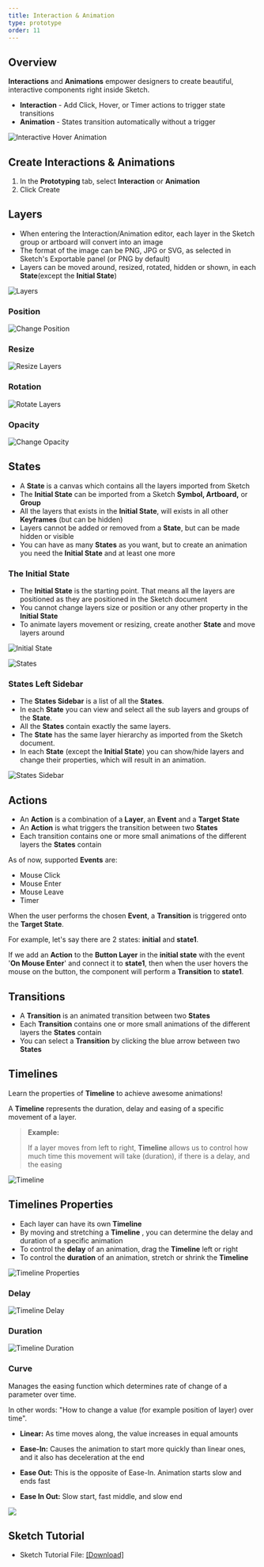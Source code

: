 ```yaml
---
title: Interaction & Animation
type: prototype
order: 11
---
```

## Overview

**Interactions** and **Animations** empower designers to create beautiful, interactive components right inside Sketch. 

- **Interaction** - Add Click, Hover, or  Timer actions to trigger state transitions
- **Animation** -  States transition automatically without a trigger

![Interactive Hover Animation](https://docs.animaapp.com/images/timeline/samples/components/buynow.gif)

## Create Interactions & Animations

 1. In the **Prototyping** tab, select **Interaction** or **Animation**
 2. Click Create

## Layers

* When entering the Interaction/Animation editor, each layer in the Sketch group or artboard will convert into an image
* The format of the image can be PNG, JPG or SVG, as selected in Sketch's Exportable panel (or PNG by default)
* Layers can be moved around, resized, rotated, hidden or shown, in each **State**(except the **Initial State**)

![Layers](https://docs.animaapp.com/images/timeline/terminology/layers.png)

### Position

![Change Position](https://docs.animaapp.com/images/timeline/position.gif)

### Resize

![Resize Layers](https://docs.animaapp.com/images/timeline/resize.gif)

### Rotation

![Rotate Layers](https://docs.animaapp.com/images/timeline/rotate.gif)

### Opacity

![Change Opacity](https://docs.animaapp.com/images/timeline/opacity.gif)

## States

 - A **State** is a canvas which contains all the layers imported from Sketch
 - The **Initial State** can be imported from a Sketch **Symbol, Artboard,** or **Group**
 - All the layers that exists in the **Initial State**, will exists in all other **Keyframes** (but can be hidden)
 - Layers cannot be added or removed from a **State**, but can be made hidden or visible
 - You can have as many **States** as you want, but to create an animation you need the **Initial State** and at least one more

### The Initial State

* The **Initial State** is the starting point. That means all the layers are positioned as they are positioned in the Sketch document
* You cannot change layers size or position or any other property in the **Initial State**
* To animate layers movement or resizing, create another **State** and move layers around

![Initial State](https://docs.animaapp.com/images/timeline/terminology/initial-state.png)

![States](https://docs.animaapp.com/images/timeline/terminology/states.png)

### States Left Sidebar

* The **States Sidebar** is a list of all the **States**. 
* In each **State** you can view and select all the sub layers and groups of the **State**.
* All the **States** contain exactly the same layers.
* The **State** has the same layer hierarchy as imported from the Sketch document.
* In each **State** (except the **Initial State**) you can show/hide layers and change their properties, which will result in an animation.

![States Sidebar](https://docs.animaapp.com/images/timeline/terminology/states-sidebar.png)

## Actions
 - An **Action** is a combination of a **Layer**, an **Event** and a **Target State**
 - An **Action** is what triggers the transition between two **States**
 - Each transition contains one or more small animations of the different layers the **States** contain

As of now, supported **Events** are:

- Mouse Click
- Mouse Enter
- Mouse Leave
- Timer

When the user performs the chosen **Event**, a **Transition** is triggered onto the **Target State**.

For example, let's say there are 2 states: **initial** and **state1**.

If we add an **Action** to the **Button Layer** in the **initial state** with the event '**On Mouse Enter**' and connect it to **state1**, then when the user hovers the mouse on the button, the component will perform a **Transition** to **state1**.


## Transitions

-   A **Transition** is an animated transition between two **States**
-   Each **Transition** contains one or more small animations of the different layers the **States** contain
-   You can select a  **Transition** by clicking the blue arrow between two **States**

## Timelines

Learn the properties of **Timeline** to achieve awesome animations!

A **Timeline** represents the duration, delay and easing of a specific movement of a layer.

> **Example:**
> 
> If a layer moves from left to right, **Timeline**  allows us to control how much time this movement will take (duration), if there is a delay, and the easing

![Timeline](https://docs.animaapp.com/images/timeline/terminology/timelines1.png)

## Timelines Properties

* Each layer can have its own **Timeline** 
* By moving and stretching a **Timeline** , you can determine the delay and duration of a specific animation
* To control the  **delay** of an animation, drag the **Timeline**  left or right
* To control the **duration** of an animation, stretch or shrink the **Timeline** 

![Timeline Properties](https://docs.animaapp.com/images/timeline/terminology/timelines2.png)

### Delay

![Timeline Delay](https://docs.animaapp.com/images/timeline/delay.gif)

### Duration

![Timeline Duration](https://docs.animaapp.com/images/timeline/duration.gif)

### Curve

Manages the easing function which determines rate of change of a parameter over time. 

In other words: "How to change a value (for example position of layer) over time".

  
- **Linear:** As time moves along, the value increases in equal amounts
  
- **Ease-In:** Causes the animation to start more quickly than linear ones, and it also has deceleration at the end
  
- **Ease Out:** This is the opposite of Ease-In. Animation starts slow and ends fast
  
- **Ease In Out:** Slow start, fast middle, and slow end

![](https://downloads.intercomcdn.com/i/o/93593233/7df6be1d08861506d55d37e8/1%2A53GgH9lFyLuj5QNT8KgxrQ.gif)


## Sketch Tutorial 

- Sketch Tutorial File: [[Download]](https://www.dropbox.com/s/payd7gjthdkta3q/Interaction-Animation%20Tutorial%20v3.sketch?dl=1)

